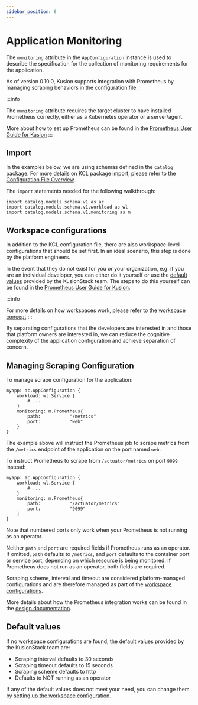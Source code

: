 ```yaml
---
sidebar_position: 8
---
```


# Application Monitoring

The `monitoring` attribute in the `AppConfiguration` instance is used to describe the specification for the collection of monitoring requirements for the application.

As of version 0.10.0, Kusion supports integration with Prometheus by managing scraping behaviors in the configuration file.

:::info

The `monitoring` attribute requires the target cluster to have installed Prometheus correctly, either as a Kubernetes operator or a server/agent.

More about how to set up Prometheus can be found in the [Prometheus User Guide for Kusion](../user-guides/observability/prometheus)
:::

## Import

In the examples below, we are using schemas defined in the `catalog` package. For more details on KCL package import, please refer to the [Configuration File Overview](overview).

The `import` statements needed for the following walkthrough:
```
import catalog.models.schema.v1 as ac
import catalog.models.schema.v1.workload as wl
import catalog.models.schema.v1.monitoring as m
```

## Workspace configurations

In addition to the KCL configuration file, there are also workspace-level configurations that should be set first. In an ideal scenario, this step is done by the platform engineers. 

In the event that they do not exist for you or your organization, e.g. if you are an individual developer, you can either do it yourself or use the [default values](#default-values) provided by the KusionStack team. The steps to do this yourself can be found in the [Prometheus User Guide for Kusion](../user-guides/observability/prometheus#setting-up-workspace-configs).

:::info

For more details on how workspaces work, please refer to the [workspace concept](../3-concepts/4-workspace.md)
:::

By separating configurations that the developers are interested in and those that platform owners are interested in, we can reduce the cognitive complexity of the application configuration and achieve separation of concern.

## Managing Scraping Configuration
To manage scrape configuration for the application:
```
myapp: ac.AppConfiguration {
    workload: wl.Service {
        # ...
    }
    monitoring: m.Prometheus{
        path:           "/metrics"
        port:           "web"
    }
}
```

The example above will instruct the Prometheus job to scrape metrics from the `/metrics` endpoint of the application on the port named `web`.

To instruct Prometheus to scrape from `/actuator/metrics` on port `9099` instead:
```
myapp: ac.AppConfiguration {
    workload: wl.Service {
        # ...
    }
    monitoring: m.Prometheus{
        path:           "/actuator/metrics"
        port:           "9099"
    }
}
```

Note that numbered ports only work when your Prometheus is not running as an operator. 

Neither `path` and `port` are required fields if Prometheus runs as an operator. If omitted, `path` defaults to `/metrics`, and `port` defaults to the container port or service port, depending on which resource is being monitored. If Prometheus does not run as an operator, both fields are required.

Scraping scheme, interval and timeout are considered platform-managed configurations and are therefore managed as part of the [workspace configurations](../user-guides/observability/prometheus#setting-up-workspace-configs).

More details about how the Prometheus integration works can be found in the [design documentation](https://github.com/KusionStack/kusion/blob/main/docs/prometheus.md).

## Default values

If no workspace configurations are found, the default values provided by the KusionStack team are:
- Scraping interval defaults to 30 seconds
- Scraping timeout defaults to 15 seconds
- Scraping scheme defaults to http
- Defaults to NOT running as an operator

If any of the default values does not meet your need, you can change them by [setting up the workspace configuration](../user-guides/observability/prometheus#setting-up-workspace-configs).